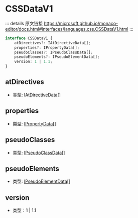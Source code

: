 # CSSDataV1
        
::: details 原文链接
https://microsoft.github.io/monaco-editor/docs.html#interfaces/languages.css.CSSDataV1.html
:::

```ts
interface CSSDataV1 {
    atDirectives?: IAtDirectiveData[];
    properties?: IPropertyData[];
    pseudoClasses?: IPseudoClassData[];
    pseudoElements?: IPseudoElementData[];
    version: 1 | 1.1;
}
```

## atDirectives
- 类型: [IAtDirectiveData](/api/languages/css/IAtDirectiveData.md)[]
## properties
- 类型: [IPropertyData](/api/languages/css/IPropertyData.md)[]
## pseudoClasses
- 类型: [IPseudoClassData](/api/languages/css/IPseudoClassData.md)[]
## pseudoElements
- 类型: [IPseudoElementData](/api/languages/css/IPseudoElementData.md)[]
## version
- 类型：1 | 1.1